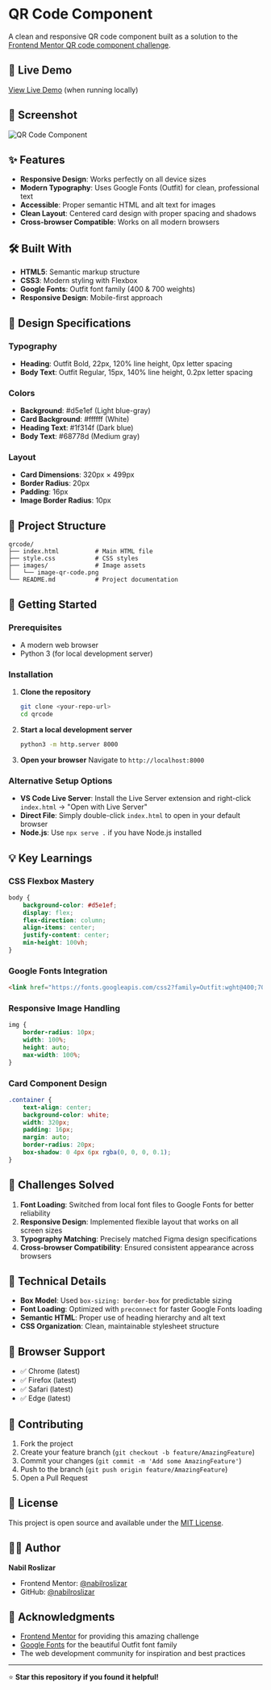 # QR Code Component

A clean and responsive QR code component built as a solution to the [Frontend Mentor QR code component challenge](https://www.frontendmentor.io/challenges/qr-code-component-iux_sIO_H).

## 🚀 Live Demo

[View Live Demo](http://localhost:8000) (when running locally)

## 📱 Screenshot

![QR Code Component](./screenshot.jpg)

## ✨ Features

- **Responsive Design**: Works perfectly on all device sizes
- **Modern Typography**: Uses Google Fonts (Outfit) for clean, professional text
- **Accessible**: Proper semantic HTML and alt text for images
- **Clean Layout**: Centered card design with proper spacing and shadows
- **Cross-browser Compatible**: Works on all modern browsers

## 🛠️ Built With

- **HTML5**: Semantic markup structure
- **CSS3**: Modern styling with Flexbox
- **Google Fonts**: Outfit font family (400 & 700 weights)
- **Responsive Design**: Mobile-first approach

## 🎨 Design Specifications

### Typography
- **Heading**: Outfit Bold, 22px, 120% line height, 0px letter spacing
- **Body Text**: Outfit Regular, 15px, 140% line height, 0.2px letter spacing

### Colors
- **Background**: #d5e1ef (Light blue-gray)
- **Card Background**: #ffffff (White)
- **Heading Text**: #1f314f (Dark blue)
- **Body Text**: #68778d (Medium gray)

### Layout
- **Card Dimensions**: 320px × 499px
- **Border Radius**: 20px
- **Padding**: 16px
- **Image Border Radius**: 10px

## 📁 Project Structure

```
qrcode/
├── index.html          # Main HTML file
├── style.css           # CSS styles
├── images/             # Image assets
│   └── image-qr-code.png
└── README.md           # Project documentation
```

## 🚀 Getting Started

### Prerequisites
- A modern web browser
- Python 3 (for local development server)

### Installation

1. **Clone the repository**
   ```bash
   git clone <your-repo-url>
   cd qrcode
   ```

2. **Start a local development server**
   ```bash
   python3 -m http.server 8000
   ```

3. **Open your browser**
   Navigate to `http://localhost:8000`

### Alternative Setup Options

- **VS Code Live Server**: Install the Live Server extension and right-click `index.html` → "Open with Live Server"
- **Direct File**: Simply double-click `index.html` to open in your default browser
- **Node.js**: Use `npx serve .` if you have Node.js installed

## 💡 Key Learnings

### CSS Flexbox Mastery
```css
body {
    background-color: #d5e1ef;
    display: flex;
    flex-direction: column;
    align-items: center;
    justify-content: center;
    min-height: 100vh;
}
```

### Google Fonts Integration
```html
<link href="https://fonts.googleapis.com/css2?family=Outfit:wght@400;700&display=swap" rel="stylesheet">
```

### Responsive Image Handling
```css
img {
    border-radius: 10px;
    width: 100%;
    height: auto;
    max-width: 100%;
}
```

### Card Component Design
```css
.container {
    text-align: center;
    background-color: white;
    width: 320px;
    padding: 16px;
    margin: auto;
    border-radius: 20px;
    box-shadow: 0 4px 6px rgba(0, 0, 0, 0.1);
}
```

## 🎯 Challenges Solved

1. **Font Loading**: Switched from local font files to Google Fonts for better reliability
2. **Responsive Design**: Implemented flexible layout that works on all screen sizes
3. **Typography Matching**: Precisely matched Figma design specifications
4. **Cross-browser Compatibility**: Ensured consistent appearance across browsers

## 🔧 Technical Details

- **Box Model**: Used `box-sizing: border-box` for predictable sizing
- **Font Loading**: Optimized with `preconnect` for faster Google Fonts loading
- **Semantic HTML**: Proper use of heading hierarchy and alt text
- **CSS Organization**: Clean, maintainable stylesheet structure

## 📱 Browser Support

- ✅ Chrome (latest)
- ✅ Firefox (latest)
- ✅ Safari (latest)
- ✅ Edge (latest)

## 🤝 Contributing

1. Fork the project
2. Create your feature branch (`git checkout -b feature/AmazingFeature`)
3. Commit your changes (`git commit -m 'Add some AmazingFeature'`)
4. Push to the branch (`git push origin feature/AmazingFeature`)
5. Open a Pull Request

## 📄 License

This project is open source and available under the [MIT License](LICENSE).

## 👨‍💻 Author

**Nabil Roslizar**
- Frontend Mentor: [@nabilroslizar](https://www.frontendmentor.io/profile/nabilroslizar)
- GitHub: [@nabilroslizar](https://github.com/nabilroslizar)

## 🙏 Acknowledgments

- [Frontend Mentor](https://www.frontendmentor.io/) for providing this amazing challenge
- [Google Fonts](https://fonts.google.com/) for the beautiful Outfit font family
- The web development community for inspiration and best practices

---

⭐ **Star this repository if you found it helpful!**